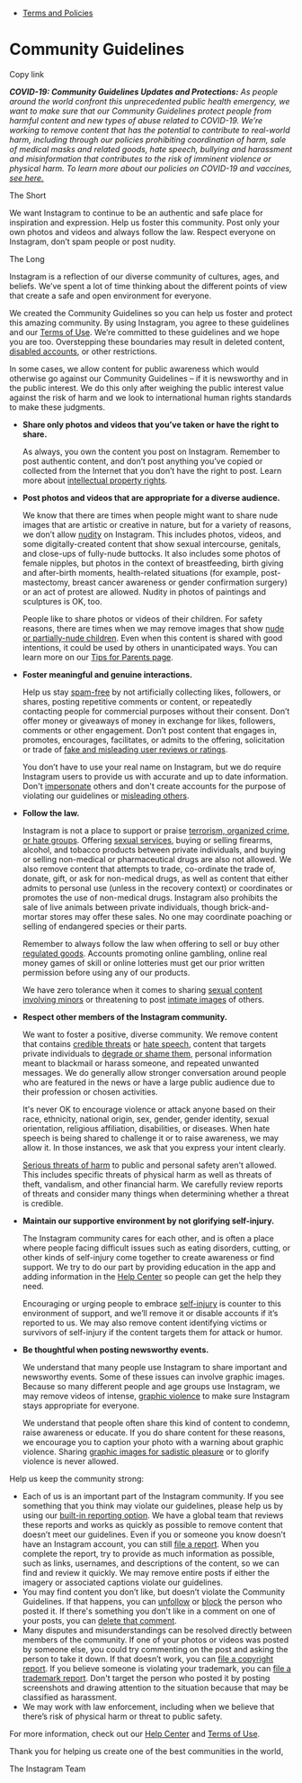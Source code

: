 *   [Terms and Policies](https://help.instagram.com/1417489251945243/?helpref=breadcrumb)

Community Guidelines
====================

Copy link

_**COVID-19: Community Guidelines Updates and Protections:** As people around the world confront this unprecedented public health emergency, we want to make sure that our Community Guidelines protect people from harmful content and new types of abuse related to COVID-19. We’re working to remove content that has the potential to contribute to real-world harm, including through our policies prohibiting coordination of harm, sale of medical masks and related goods, hate speech, bullying and harassment and misinformation that contributes to the risk of imminent violence or physical harm. To learn more about our policies on COVID-19 and vaccines, [see here.](https://help.instagram.com/697825587576762?helpref=faq_content)_

The Short

We want Instagram to continue to be an authentic and safe place for inspiration and expression. Help us foster this community. Post only your own photos and videos and always follow the law. Respect everyone on Instagram, don’t spam people or post nudity.

The Long

Instagram is a reflection of our diverse community of cultures, ages, and beliefs. We’ve spent a lot of time thinking about the different points of view that create a safe and open environment for everyone.

We created the Community Guidelines so you can help us foster and protect this amazing community. By using Instagram, you agree to these guidelines and our [Terms of Use](https://www.instagram.com/legal/terms). We’re committed to these guidelines and we hope you are too. Overstepping these boundaries may result in deleted content, [disabled accounts](https://help.instagram.com/366993040048856?helpref=faq_content), or other restrictions.

In some cases, we allow content for public awareness which would otherwise go against our Community Guidelines – if it is newsworthy and in the public interest. We do this only after weighing the public interest value against the risk of harm and we look to international human rights standards to make these judgments.

*   **Share only photos and videos that you’ve taken or have the right to share.**
    
    As always, you own the content you post on Instagram. Remember to post authentic content, and don’t post anything you’ve copied or collected from the Internet that you don’t have the right to post. Learn more about [intellectual property rights](https://help.instagram.com/126382350847838?helpref=faq_content).
    
*   **Post photos and videos that are appropriate for a diverse audience.**
    
    We know that there are times when people might want to share nude images that are artistic or creative in nature, but for a variety of reasons, we don’t allow [nudity](https://l.instagram.com/?u=https%3A%2F%2Fwww.facebook.com%2Fcommunitystandards%2Fadult_nudity_sexual_activity&e=AT0wJA5GMu_YylHJs6LRnHWdl13rXGJQnQk6Y1TXc9lihaa747PXNUWJMaunAlE7O6ZLALeS2qtEZXgEFZcqQOr8FrbL1ssPYq3jWacKOuRjgmK8pDbU0QZwI2wG_pT-_EocG_J3FYWTAcE-y4cX4Q) on Instagram. This includes photos, videos, and some digitally-created content that show sexual intercourse, genitals, and close-ups of fully-nude buttocks. It also includes some photos of female nipples, but photos in the context of breastfeeding, birth giving and after-birth moments, health-related situations (for example, post-mastectomy, breast cancer awareness or gender confirmation surgery) or an act of protest are allowed. Nudity in photos of paintings and sculptures is OK, too.
    
    People like to share photos or videos of their children. For safety reasons, there are times when we may remove images that show [nude or partially-nude children](https://l.instagram.com/?u=https%3A%2F%2Fwww.facebook.com%2Fcommunitystandards%2Fchild_nudity_sexual_exploitation&e=AT0wJA5GMu_YylHJs6LRnHWdl13rXGJQnQk6Y1TXc9lihaa747PXNUWJMaunAlE7O6ZLALeS2qtEZXgEFZcqQOr8FrbL1ssPYq3jWacKOuRjgmK8pDbU0QZwI2wG_pT-_EocG_J3FYWTAcE-y4cX4Q). Even when this content is shared with good intentions, it could be used by others in unanticipated ways. You can learn more on our [Tips for Parents page](https://help.instagram.com/154475974694511/?helpref=faq_content).
    
*   **Foster meaningful and genuine interactions.**
    
    Help us stay [spam-free](https://l.instagram.com/?u=https%3A%2F%2Fwww.facebook.com%2Fcommunitystandards%2Fspam&e=AT0wJA5GMu_YylHJs6LRnHWdl13rXGJQnQk6Y1TXc9lihaa747PXNUWJMaunAlE7O6ZLALeS2qtEZXgEFZcqQOr8FrbL1ssPYq3jWacKOuRjgmK8pDbU0QZwI2wG_pT-_EocG_J3FYWTAcE-y4cX4Q) by not artificially collecting likes, followers, or shares, posting repetitive comments or content, or repeatedly contacting people for commercial purposes without their consent. Don’t offer money or giveaways of money in exchange for likes, followers, comments or other engagement. Don’t post content that engages in, promotes, encourages, facilitates, or admits to the offering, solicitation or trade of [fake and misleading user reviews or ratings](https://l.instagram.com/?u=https%3A%2F%2Fwww.facebook.com%2Fcommunitystandards%2Ffraud_deception&e=AT0wJA5GMu_YylHJs6LRnHWdl13rXGJQnQk6Y1TXc9lihaa747PXNUWJMaunAlE7O6ZLALeS2qtEZXgEFZcqQOr8FrbL1ssPYq3jWacKOuRjgmK8pDbU0QZwI2wG_pT-_EocG_J3FYWTAcE-y4cX4Q).
    
    You don’t have to use your real name on Instagram, but we do require Instagram users to provide us with accurate and up to date information. Don't [impersonate](https://l.instagram.com/?u=https%3A%2F%2Fwww.facebook.com%2Fcommunitystandards%2Fmisrepresentation&e=AT0wJA5GMu_YylHJs6LRnHWdl13rXGJQnQk6Y1TXc9lihaa747PXNUWJMaunAlE7O6ZLALeS2qtEZXgEFZcqQOr8FrbL1ssPYq3jWacKOuRjgmK8pDbU0QZwI2wG_pT-_EocG_J3FYWTAcE-y4cX4Q) others and don't create accounts for the purpose of violating our guidelines or [misleading others](https://l.instagram.com/?u=https%3A%2F%2Ftransparency.fb.com%2Fpolicies%2Fcommunity-standards%2Finauthentic-behavior%2F&e=AT0wJA5GMu_YylHJs6LRnHWdl13rXGJQnQk6Y1TXc9lihaa747PXNUWJMaunAlE7O6ZLALeS2qtEZXgEFZcqQOr8FrbL1ssPYq3jWacKOuRjgmK8pDbU0QZwI2wG_pT-_EocG_J3FYWTAcE-y4cX4Q).
    
*   **Follow the law.**
    
    Instagram is not a place to support or praise [terrorism, organized crime, or hate groups](https://l.instagram.com/?u=https%3A%2F%2Fwww.facebook.com%2Fcommunitystandards%2Fdangerous_individuals_organizations&e=AT0wJA5GMu_YylHJs6LRnHWdl13rXGJQnQk6Y1TXc9lihaa747PXNUWJMaunAlE7O6ZLALeS2qtEZXgEFZcqQOr8FrbL1ssPYq3jWacKOuRjgmK8pDbU0QZwI2wG_pT-_EocG_J3FYWTAcE-y4cX4Q). Offering [sexual services](https://l.instagram.com/?u=https%3A%2F%2Fwww.facebook.com%2Fcommunitystandards%2Fsexual_solicitation&e=AT0wJA5GMu_YylHJs6LRnHWdl13rXGJQnQk6Y1TXc9lihaa747PXNUWJMaunAlE7O6ZLALeS2qtEZXgEFZcqQOr8FrbL1ssPYq3jWacKOuRjgmK8pDbU0QZwI2wG_pT-_EocG_J3FYWTAcE-y4cX4Q), buying or selling firearms, alcohol, and tobacco products between private individuals, and buying or selling non-medical or pharmaceutical drugs are also not allowed. We also remove content that attempts to trade, co-ordinate the trade of, donate, gift, or ask for non-medical drugs, as well as content that either admits to personal use (unless in the recovery context) or coordinates or promotes the use of non-medical drugs. Instagram also prohibits the sale of live animals between private individuals, though brick-and-mortar stores may offer these sales. No one may coordinate poaching or selling of endangered species or their parts.
    
    Remember to always follow the law when offering to sell or buy other [regulated goods](https://l.instagram.com/?u=https%3A%2F%2Fwww.facebook.com%2Fcommunitystandards%2Fregulated_goods&e=AT0wJA5GMu_YylHJs6LRnHWdl13rXGJQnQk6Y1TXc9lihaa747PXNUWJMaunAlE7O6ZLALeS2qtEZXgEFZcqQOr8FrbL1ssPYq3jWacKOuRjgmK8pDbU0QZwI2wG_pT-_EocG_J3FYWTAcE-y4cX4Q). Accounts promoting online gambling, online real money games of skill or online lotteries must get our prior written permission before using any of our products.
    
    We have zero tolerance when it comes to sharing [sexual content involving minors](https://l.instagram.com/?u=https%3A%2F%2Fwww.facebook.com%2Fcommunitystandards%2Fchild_nudity_sexual_exploitation&e=AT0wJA5GMu_YylHJs6LRnHWdl13rXGJQnQk6Y1TXc9lihaa747PXNUWJMaunAlE7O6ZLALeS2qtEZXgEFZcqQOr8FrbL1ssPYq3jWacKOuRjgmK8pDbU0QZwI2wG_pT-_EocG_J3FYWTAcE-y4cX4Q) or threatening to post [intimate images](https://l.instagram.com/?u=https%3A%2F%2Fwww.facebook.com%2Fcommunitystandards%2Fsexual_exploitation_adults&e=AT0wJA5GMu_YylHJs6LRnHWdl13rXGJQnQk6Y1TXc9lihaa747PXNUWJMaunAlE7O6ZLALeS2qtEZXgEFZcqQOr8FrbL1ssPYq3jWacKOuRjgmK8pDbU0QZwI2wG_pT-_EocG_J3FYWTAcE-y4cX4Q) of others.
    
*   **Respect other members of the Instagram community.**
    
    We want to foster a positive, diverse community. We remove content that contains [credible threats](https://l.instagram.com/?u=https%3A%2F%2Fwww.facebook.com%2Fcommunitystandards%2Fcredible_violence&e=AT0wJA5GMu_YylHJs6LRnHWdl13rXGJQnQk6Y1TXc9lihaa747PXNUWJMaunAlE7O6ZLALeS2qtEZXgEFZcqQOr8FrbL1ssPYq3jWacKOuRjgmK8pDbU0QZwI2wG_pT-_EocG_J3FYWTAcE-y4cX4Q) or [hate speech](https://l.instagram.com/?u=https%3A%2F%2Fwww.facebook.com%2Fcommunitystandards%2Fhate_speech&e=AT0wJA5GMu_YylHJs6LRnHWdl13rXGJQnQk6Y1TXc9lihaa747PXNUWJMaunAlE7O6ZLALeS2qtEZXgEFZcqQOr8FrbL1ssPYq3jWacKOuRjgmK8pDbU0QZwI2wG_pT-_EocG_J3FYWTAcE-y4cX4Q), content that targets private individuals to [degrade or shame them](https://l.instagram.com/?u=https%3A%2F%2Fwww.facebook.com%2Fcommunitystandards%2Fbullying&e=AT0wJA5GMu_YylHJs6LRnHWdl13rXGJQnQk6Y1TXc9lihaa747PXNUWJMaunAlE7O6ZLALeS2qtEZXgEFZcqQOr8FrbL1ssPYq3jWacKOuRjgmK8pDbU0QZwI2wG_pT-_EocG_J3FYWTAcE-y4cX4Q), personal information meant to blackmail or harass someone, and repeated unwanted messages. We do generally allow stronger conversation around people who are featured in the news or have a large public audience due to their profession or chosen activities.
    
    It's never OK to encourage violence or attack anyone based on their race, ethnicity, national origin, sex, gender, gender identity, sexual orientation, religious affiliation, disabilities, or diseases. When hate speech is being shared to challenge it or to raise awareness, we may allow it. In those instances, we ask that you express your intent clearly.
    
    [Serious threats of harm](https://l.instagram.com/?u=https%3A%2F%2Fwww.facebook.com%2Fcommunitystandards%2Fcredible_violence&e=AT0wJA5GMu_YylHJs6LRnHWdl13rXGJQnQk6Y1TXc9lihaa747PXNUWJMaunAlE7O6ZLALeS2qtEZXgEFZcqQOr8FrbL1ssPYq3jWacKOuRjgmK8pDbU0QZwI2wG_pT-_EocG_J3FYWTAcE-y4cX4Q) to public and personal safety aren't allowed. This includes specific threats of physical harm as well as threats of theft, vandalism, and other financial harm. We carefully review reports of threats and consider many things when determining whether a threat is credible.
    
*   **Maintain our supportive environment by not glorifying self-injury.**
    
    The Instagram community cares for each other, and is often a place where people facing difficult issues such as eating disorders, cutting, or other kinds of self-injury come together to create awareness or find support. We try to do our part by providing education in the app and adding information in the [Help Center](https://help.instagram.com/) so people can get the help they need.
    
    Encouraging or urging people to embrace [self-injury](https://l.instagram.com/?u=https%3A%2F%2Fwww.facebook.com%2Fcommunitystandards%2Fsuicide_self_injury_violence&e=AT0wJA5GMu_YylHJs6LRnHWdl13rXGJQnQk6Y1TXc9lihaa747PXNUWJMaunAlE7O6ZLALeS2qtEZXgEFZcqQOr8FrbL1ssPYq3jWacKOuRjgmK8pDbU0QZwI2wG_pT-_EocG_J3FYWTAcE-y4cX4Q) is counter to this environment of support, and we’ll remove it or disable accounts if it’s reported to us. We may also remove content identifying victims or survivors of self-injury if the content targets them for attack or humor.
    
*   **Be thoughtful when posting newsworthy events.**
    
    We understand that many people use Instagram to share important and newsworthy events. Some of these issues can involve graphic images. Because so many different people and age groups use Instagram, we may remove videos of intense, [graphic violence](https://l.instagram.com/?u=https%3A%2F%2Fwww.facebook.com%2Fcommunitystandards%2Fgraphic_violence&e=AT0wJA5GMu_YylHJs6LRnHWdl13rXGJQnQk6Y1TXc9lihaa747PXNUWJMaunAlE7O6ZLALeS2qtEZXgEFZcqQOr8FrbL1ssPYq3jWacKOuRjgmK8pDbU0QZwI2wG_pT-_EocG_J3FYWTAcE-y4cX4Q) to make sure Instagram stays appropriate for everyone.
    
    We understand that people often share this kind of content to condemn, raise awareness or educate. If you do share content for these reasons, we encourage you to caption your photo with a warning about graphic violence. Sharing [graphic images for sadistic pleasure](https://l.instagram.com/?u=https%3A%2F%2Fwww.facebook.com%2Fcommunitystandards%2Fcruel_insensitive&e=AT0wJA5GMu_YylHJs6LRnHWdl13rXGJQnQk6Y1TXc9lihaa747PXNUWJMaunAlE7O6ZLALeS2qtEZXgEFZcqQOr8FrbL1ssPYq3jWacKOuRjgmK8pDbU0QZwI2wG_pT-_EocG_J3FYWTAcE-y4cX4Q) or to glorify violence is never allowed.
    

Help us keep the community strong:

*   Each of us is an important part of the Instagram community. If you see something that you think may violate our guidelines, please help us by using our [built-in reporting option](https://help.instagram.com/165828726894770?helpref=faq_content). We have a global team that reviews these reports and works as quickly as possible to remove content that doesn’t meet our guidelines. Even if you or someone you know doesn’t have an Instagram account, you can still [file a report](https://help.instagram.com/contact/383679321740945). When you complete the report, try to provide as much information as possible, such as links, usernames, and descriptions of the content, so we can find and review it quickly. We may remove entire posts if either the imagery or associated captions violate our guidelines.
*   You may find content you don’t like, but doesn’t violate the Community Guidelines. If that happens, you can [unfollow](https://help.instagram.com/286340048138725?helpref=faq_content) or [block](https://help.instagram.com/426700567389543/?helpref=faq_content) the person who posted it. If there's something you don't like in a comment on one of your posts, you can [delete that comment](https://help.instagram.com/289098941190483?helpref=faq_content).
*   Many disputes and misunderstandings can be resolved directly between members of the community. If one of your photos or videos was posted by someone else, you could try commenting on the post and asking the person to take it down. If that doesn’t work, you can [file a copyright report](https://help.instagram.com/126382350847838?helpref=faq_content). If you believe someone is violating your trademark, you can [file a trademark report](https://help.instagram.com/222826637847963?helpref=faq_content). Don't target the person who posted it by posting screenshots and drawing attention to the situation because that may be classified as harassment.
*   We may work with law enforcement, including when we believe that there’s risk of physical harm or threat to public safety.

For more information, check out our [Help Center](https://help.instagram.com/) and [Terms of Use](https://l.instagram.com/?u=http%3A%2F%2Finstagram.com%2Flegal%2Fterms%2F%23&e=AT0wJA5GMu_YylHJs6LRnHWdl13rXGJQnQk6Y1TXc9lihaa747PXNUWJMaunAlE7O6ZLALeS2qtEZXgEFZcqQOr8FrbL1ssPYq3jWacKOuRjgmK8pDbU0QZwI2wG_pT-_EocG_J3FYWTAcE-y4cX4Q).

Thank you for helping us create one of the best communities in the world,

The Instagram Team